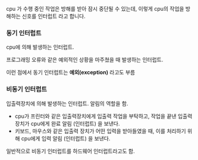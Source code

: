 cpu 가 수행 중인 작업은 방해를 받아 잠시 중단될 수 있는데, 이렇게 cpu의 작업을 방해하는 신호를 인터럽트 라고 합니다.

### 동기 인터럽트

cpu에 의해 발생하는 인터럽트.

프로그래밍 오류와 같은 예외적인 상황을 마주쳤을 때 발생하는 인터럽트.

이런 점에서 동기 인터럽트는 **예외(exception)** 라고도 부름

### 비동기 인터럽트

입출력장치에 의해 발생하는 인터럽트. 알림의 역할을 함.

- cpu가 프린터와 같은 입출력장치에게 입출력 작업을 부탁하고, 작업을 끝낸 입출력장치가 cpu에게 완료 알림 (인터럽트) 을 보낸다.
- 키보드, 마우스와 같은 입출력 장치가 어떤 입력을 받아들였을 때, 이를 처리하기 위해 cpu에게 입력 알림 (인터럽트) 을 보낸다.

일반적으로 비동기 인터럽트를 하드웨어 인터럽트라고도 함.